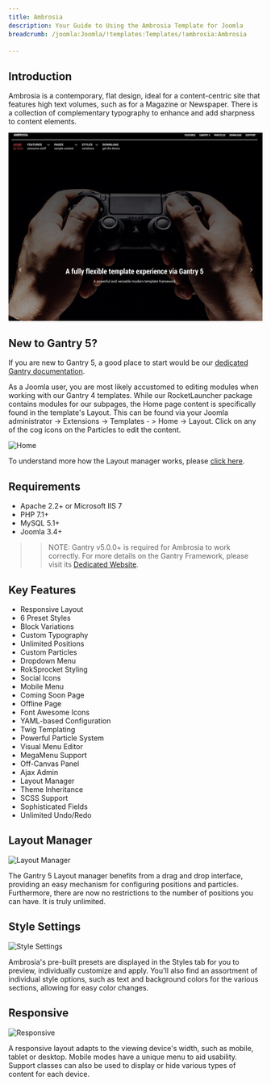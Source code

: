 ```yaml
---
title: Ambrosia
description: Your Guide to Using the Ambrosia Template for Joomla
breadcrumb: /joomla:Joomla/!templates:Templates/!ambrosia:Ambrosia

---
```


Introduction
-----

Ambrosia is a contemporary, flat design, ideal for a content-centric site that features high text volumes, such as for a Magazine or Newspaper. There is a collection of complementary typography to enhance and add sharpness to content elements.

![](assets/ambrosia.jpeg)

New to Gantry 5?
-----
If you are new to Gantry 5, a good place to start would be our [dedicated Gantry documentation](http://docs.gantry.org).

As a Joomla user, you are most likely accustomed to editing modules when working with our Gantry 4 templates. While our RocketLauncher package contains modules for our subpages, the Home page content is specifically found in the template's Layout. This can be found via your Joomla administrator -> Extensions -> Templates - > Home -> Layout. Click on any of the cog icons on the Particles to edit the content.

![Home](home.jpg)

To understand more how the Layout manager works, please [click here](http://docs.gantry.org/gantry5/configure/layout-manager).

Requirements
-----
* Apache 2.2+ or Microsoft IIS 7
* PHP 7.1+
* MySQL 5.1+
* Joomla 3.4+

>> NOTE: Gantry v5.0.0+ is required for Ambrosia to work correctly. For more details on the Gantry Framework, please visit its [Dedicated Website](http://gantry.org).

Key Features
-----

* Responsive Layout
* 6 Preset Styles
* Block Variations
* Custom Typography
* Unlimited Positions
* Custom Particles
* Dropdown Menu
* RokSprocket Styling
* Social Icons
* Mobile Menu
* Coming Soon Page
* Offline Page
* Font Awesome Icons
* YAML-based Configuration
* Twig Templating
* Powerful Particle System
* Visual Menu Editor
* MegaMenu Support
* Off-Canvas Panel
* Ajax Admin
* Layout Manager
* Theme Inheritance
* SCSS Support
* Sophisticated Fields
* Unlimited Undo/Redo

## Layout Manager

![Layout Manager](ft-2.jpg)

The Gantry 5 Layout manager benefits from a drag and drop interface, providing an easy mechanism for configuring positions and particles. Furthermore, there are now no restrictions to the number of positions you can have. It is truly unlimited.

## Style Settings

![Style Settings](ft-3.jpg)

Ambrosia's pre-built presets are displayed in the Styles tab for you to preview, individually customize and apply. You'll also find an assortment of individual style options, such as text and background colors for the various sections, allowing for easy color changes.

## Responsive

![Responsive](ft-4.jpg)

A responsive layout adapts to the viewing device's width, such as mobile, tablet or desktop. Mobile modes have a unique menu to aid usability. Support classes can also be used to display or hide various types of content for each device.
